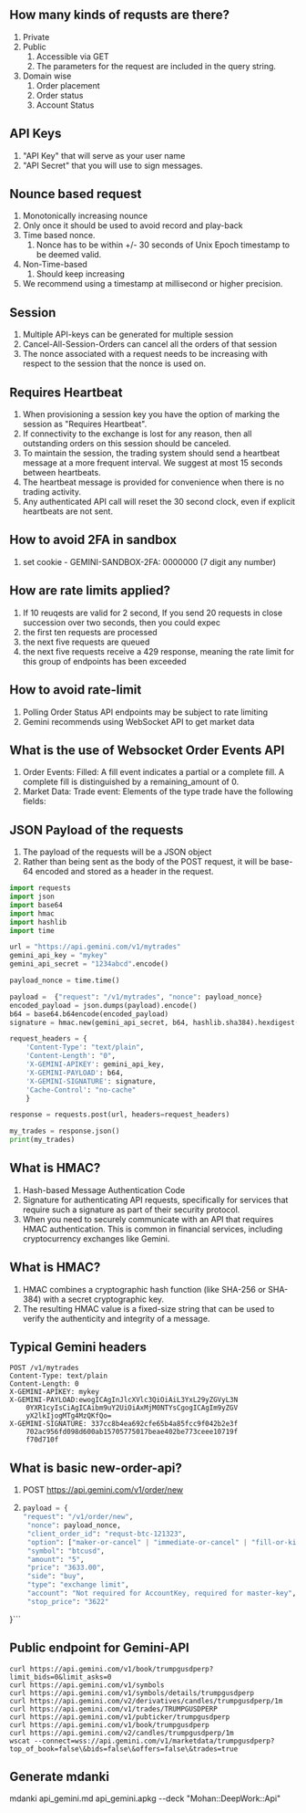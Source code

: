## How many kinds of requsts are there?
1. Private
2. Public
    1. Accessible via GET
    2. The parameters for the request are included in the query string.
3. Domain wise
   1. Order placement
   2. Order status
   3. Account Status

## API Keys
1. "API Key" that will serve as your user name
1. "API Secret" that you will use to sign messages.

## Nounce based request
1. Monotonically increasing nounce
1. Only once it should be used to avoid record and play-back
1. Time based nonce. 
   1. Nonce has to be within +/- 30 seconds of Unix Epoch timestamp to be deemed valid.
1. Non-Time-based
   1. Should keep increasing   
1. We recommend using a timestamp at millisecond or higher precision.   

## Session
1. Multiple API-keys can be generated for multiple session
1. Cancel-All-Session-Orders can cancel all the orders of that session
1. The nonce associated with a request needs to be increasing with respect to the session that the nonce is used on.

## Requires Heartbeat
1. When provisioning a session key you have the option of marking the session as "Requires Heartbeat".
1. If connectivity to the exchange is lost for any reason, then all outstanding orders on this session should be canceled.
1. To maintain the session, the trading system should send a heartbeat message at a more frequent interval. We suggest at most 15 seconds between heartbeats.
1. The heartbeat message is provided for convenience when there is no trading activity. 
1. Any authenticated API call will reset the 30 second clock, even if explicit heartbeats are not sent.

## How to avoid 2FA in sandbox
1. set cookie - GEMINI-SANDBOX-2FA: 0000000 (7 digit any number)

## How are rate limits applied?

1. If 10 reuqests are valid for 2 second, If you send 20 requests in close succession over two seconds, then you could expec
1. the first ten requests are processed
1. the next five requests are queued
1. the next five requests receive a 429 response, meaning the rate limit for this group of endpoints has been exceeded


## How to avoid rate-limit
1. Polling Order Status API endpoints may be subject to rate limiting
1. Gemini recommends using WebSocket API to get market data

## What is the use of Websocket Order Events API
1. Order Events: Filled: A fill event indicates a partial or a complete fill. A complete fill is distinguished by a remaining_amount of 0.
1. Market Data: Trade event: Elements of the type trade have the following fields:


## JSON Payload of the requests
1. The payload of the requests will be a JSON object
1. Rather than being sent as the body of the POST request, it will be base-64 encoded and stored as a header in the request.

```python
import requests
import json
import base64
import hmac
import hashlib
import time

url = "https://api.gemini.com/v1/mytrades"
gemini_api_key = "mykey"
gemini_api_secret = "1234abcd".encode()

payload_nonce = time.time()

payload =  {"request": "/v1/mytrades", "nonce": payload_nonce}
encoded_payload = json.dumps(payload).encode()
b64 = base64.b64encode(encoded_payload)
signature = hmac.new(gemini_api_secret, b64, hashlib.sha384).hexdigest()

request_headers = {
    'Content-Type': "text/plain",
    'Content-Length': "0",
    'X-GEMINI-APIKEY': gemini_api_key,
    'X-GEMINI-PAYLOAD': b64,
    'X-GEMINI-SIGNATURE': signature,
    'Cache-Control': "no-cache"
    }

response = requests.post(url, headers=request_headers)

my_trades = response.json()
print(my_trades)
```

## What is HMAC?
1. Hash-based Message Authentication Code
1. Signature for authenticating API requests, specifically for services that require such a signature as part of their security protocol.
1. When you need to securely communicate with an API that requires HMAC authentication. This is common in financial services, including cryptocurrency exchanges like Gemini.

## What is HMAC?
1. HMAC combines a cryptographic hash function (like SHA-256 or SHA-384) with a secret cryptographic key. 
1. The resulting HMAC value is a fixed-size string that can be used to verify the authenticity and integrity of a message.

## Typical Gemini headers

```
POST /v1/mytrades
Content-Type: text/plain
Content-Length: 0
X-GEMINI-APIKEY: mykey
X-GEMINI-PAYLOAD:ewogICAgInJlcXVlc3QiOiAiL3YxL29yZGVyL3N
    0YXR1cyIsCiAgICAibm9uY2UiOiAxMjM0NTYsCgogICAgIm9yZGV
    yX2lkIjogMTg4MzQKfQo=
X-GEMINI-SIGNATURE: 337cc8b4ea692cfe65b4a85fcc9f042b2e3f
    702ac956fd098d600ab15705775017beae402be773ceee10719f
    f70d710f
```

## What is basic new-order-api?

1. POST https://api.gemini.com/v1/order/new
2. ```py
   payload = {
   "request": "/v1/order/new",
    "nonce": payload_nonce,
    "client_order_id": "requst-btc-121323",
    "option": ["maker-or-cancel" | "immediate-or-cancel" | "fill-or-kill"],
    "symbol": "btcusd",
    "amount": "5",
    "price": "3633.00",
    "side": "buy",
    "type": "exchange limit",
    "account": "Not required for AccountKey, required for master-key",
    "stop_price": "3622"
}```

## Public endpoint for Gemini-API

```
curl https://api.gemini.com/v1/book/trumpgusdperp?limit_bids=0&limit_asks=0
curl https://api.gemini.com/v1/symbols
curl https://api.gemini.com/v1/symbols/details/trumpgusdperp
curl https://api.gemini.com/v2/derivatives/candles/trumpgusdperp/1m
curl https://api.gemini.com/v1/trades/TRUMPGUSDPERP
curl https://api.gemini.com/v1/pubticker/trumpgusdperp
curl https://api.gemini.com/v1/book/trumpgusdperp
curl https://api.gemini.com/v2/candles/trumpgusdperp/1m
wscat --connect=wss://api.gemini.com/v1/marketdata/trumpgusdperp?top_of_book=false\&bids=false\&offers=false\&trades=true
```

## Generate mdanki
mdanki api_gemini.md api_gemini.apkg --deck "Mohan::DeepWork::Api"
